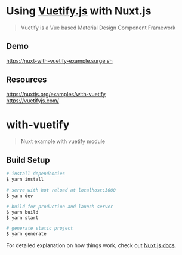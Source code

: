 # Using [Vuetify.js](https://vuetifyjs.com/en/) with Nuxt.js

> Vuetify is a Vue based Material Design Component Framework

## Demo
https://nuxt-with-vuetify-example.surge.sh

## Resources
https://nuxtjs.org/examples/with-vuetify<br>
https://vuetifyjs.com/

# with-vuetify

> Nuxt example with vuetify module

## Build Setup

``` bash
# install dependencies
$ yarn install

# serve with hot reload at localhost:3000
$ yarn dev

# build for production and launch server
$ yarn build
$ yarn start

# generate static project
$ yarn generate
```

For detailed explanation on how things work, check out [Nuxt.js docs](https://nuxtjs.org).

